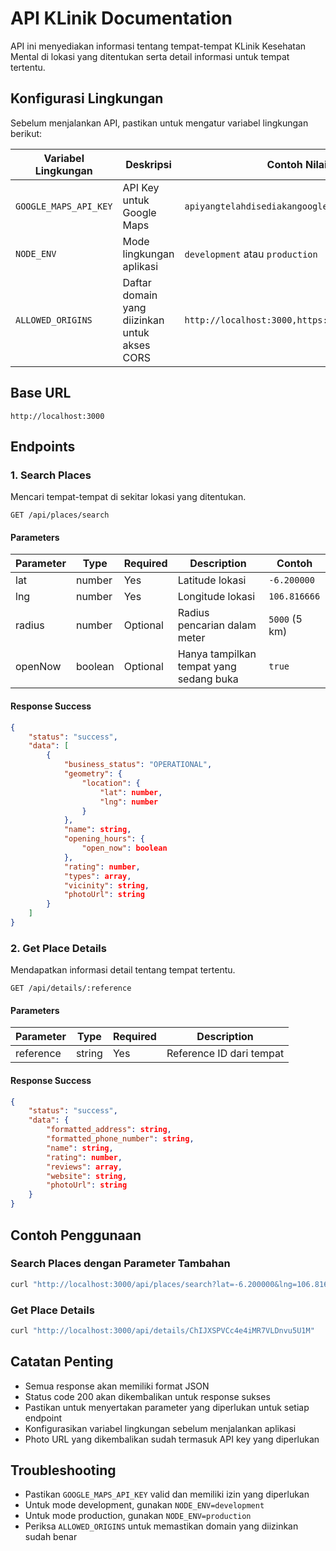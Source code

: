 # API KLinik Documentation

API ini menyediakan informasi tentang tempat-tempat KLinik Kesehatan Mental di lokasi yang ditentukan serta detail informasi untuk tempat tertentu.

## Konfigurasi Lingkungan

Sebelum menjalankan API, pastikan untuk mengatur variabel lingkungan berikut:

| Variabel Lingkungan | Deskripsi | Contoh Nilai |
|---------------------|-----------|--------------|
| `GOOGLE_MAPS_API_KEY` | API Key untuk Google Maps | `apiyangtelahdisediakangoogle` |
| `NODE_ENV` | Mode lingkungan aplikasi | `development` atau `production` |
| `ALLOWED_ORIGINS` | Daftar domain yang diizinkan untuk akses CORS | `http://localhost:3000,https://yourdomain.com` |

## Base URL
```
http://localhost:3000
```

## Endpoints

### 1. Search Places
Mencari tempat-tempat di sekitar lokasi yang ditentukan.

```
GET /api/places/search
```

#### Parameters
| Parameter | Type   | Required | Description                     | Contoh |
|-----------|--------|----------|---------------------------------|--------|
| lat       | number | Yes      | Latitude lokasi | `-6.200000` |
| lng       | number | Yes      | Longitude lokasi | `106.816666` |
| radius    | number | Optional | Radius pencarian dalam meter | `5000` (5 km) |
| openNow   | boolean| Optional | Hanya tampilkan tempat yang sedang buka | `true` |

#### Response Success

```json
{
    "status": "success",
    "data": [
        {
            "business_status": "OPERATIONAL",
            "geometry": {
                "location": {
                    "lat": number,
                    "lng": number
                }
            },
            "name": string,
            "opening_hours": {
                "open_now": boolean
            },
            "rating": number,
            "types": array,
            "vicinity": string,
            "photoUrl": string
        }
    ]
}
```

### 2. Get Place Details
Mendapatkan informasi detail tentang tempat tertentu.

```
GET /api/details/:reference
```

#### Parameters
| Parameter | Type   | Required | Description                |
|-----------|--------|----------|----------------------------|
| reference | string | Yes      | Reference ID dari tempat   |

#### Response Success

```json
{
    "status": "success",
    "data": {
        "formatted_address": string,
        "formatted_phone_number": string,
        "name": string,
        "rating": number,
        "reviews": array,
        "website": string,
        "photoUrl": string
    }
}
```

## Contoh Penggunaan

### Search Places dengan Parameter Tambahan
```bash
curl "http://localhost:3000/api/places/search?lat=-6.200000&lng=106.816666&radius=5000&openNow=true"
```

### Get Place Details
```bash
curl "http://localhost:3000/api/details/ChIJXSPVCc4e4iMR7VLDnvu5U1M"
```

## Catatan Penting
- Semua response akan memiliki format JSON
- Status code 200 akan dikembalikan untuk response sukses
- Pastikan untuk menyertakan parameter yang diperlukan untuk setiap endpoint
- Konfigurasikan variabel lingkungan sebelum menjalankan aplikasi
- Photo URL yang dikembalikan sudah termasuk API key yang diperlukan

## Troubleshooting
- Pastikan `GOOGLE_MAPS_API_KEY` valid dan memiliki izin yang diperlukan
- Untuk mode development, gunakan `NODE_ENV=development`
- Untuk mode production, gunakan `NODE_ENV=production`
- Periksa `ALLOWED_ORIGINS` untuk memastikan domain yang diizinkan sudah benar
